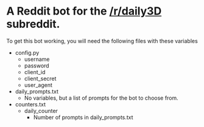 # A Reddit bot for the [/r/daily3D](reddit.com/r/Daily3D) subreddit.

To get this bot working, you will need the following files with these variables
* config.py
  - username
  - password
  - client_id
  - client_secret
  - user_agent
* daily_prompts.txt
  - No variables, but a list of prompts for the bot to choose from.
* counters.txt
  - daily_counter
    - Number of prompts in daily_prompts.txt
